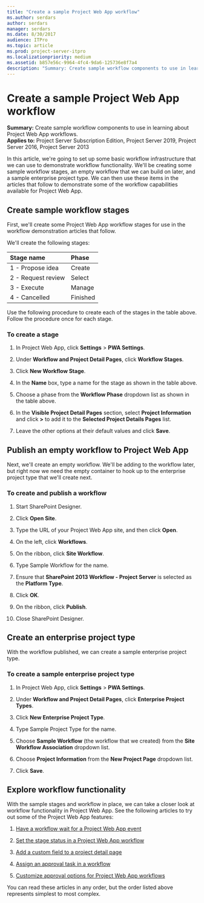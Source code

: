 ```yaml
---
title: "Create a sample Project Web App workflow"
ms.author: serdars
author: serdars
manager: serdars
ms.date: 8/30/2017
audience: ITPro
ms.topic: article
ms.prod: project-server-itpro
ms.localizationpriority: medium
ms.assetid: b857e56c-9964-4fc4-9da6-125736e8f7a4
description: "Summary: Create sample workflow components to use in learning about Project Web App workflows."
---
```


# Create a sample Project Web App workflow
 
 **Summary:** Create sample workflow components to use in learning about Project Web App workflows.<br/>
**Applies to:** Project Server Subscription Edition, Project Server 2019, Project Server 2016, Project Server 2013
  
In this article, we're going to set up some basic workflow infrastructure that we can use to demonstrate workflow functionality. We'll be creating some sample workflow stages, an empty workflow that we can build on later, and a sample enterprise project type. We can then use these items in the articles that follow to demonstrate some of the workflow capabilities available for Project Web App.
  
## Create sample workflow stages

First, we'll create some Project Web App workflow stages for use in the workflow demonstration articles that follow.
  
We'll create the following stages:
  
|**Stage name**|**Phase**|
|:-----|:-----|
|1 - Propose idea  <br/> |Create  <br/> |
|2 - Request review  <br/> |Select  <br/> |
|3 - Execute  <br/> |Manage  <br/> |
|4 - Cancelled  <br/> |Finished  <br/> |
   
Use the following procedure to create each of the stages in the table above. Follow the procedure once for each stage.
  
### To create a stage

1. In Project Web App, click **Settings** > **PWA Settings**.
    
2. Under **Workflow and Project Detail Pages**, click **Workflow Stages**.
    
3. Click **New Workflow Stage**.
    
4. In the **Name** box, type a name for the stage as shown in the table above.
    
5. Choose a phase from the **Workflow Phase** dropdown list as shown in the table above.
    
6. In the **Visible Project Detail Pages** section, select **Project Information** and click **>** to add it to the **Selected Project Details Pages** list.
    
7. Leave the other options at their default values and click **Save**.
    
## Publish an empty workflow to Project Web App

Next, we'll create an empty workflow. We'll be adding to the workflow later, but right now we need the empty container to hook up to the enterprise project type that we'll create next.
  
### To create and publish a workflow

1. Start SharePoint Designer.
    
2. Click **Open Site**.
    
3. Type the URL of your Project Web App site, and then click **Open**.
    
4. On the left, click **Workflows**.
    
5. On the ribbon, click **Site Workflow**.
    
6. Type Sample Workflow for the name.
    
7. Ensure that **SharePoint 2013 Workflow - Project Server** is selected as the **Platform Type**.
    
8. Click **OK**.
    
9. On the ribbon, click **Publish**.
    
10. Close SharePoint Designer.
    
## Create an enterprise project type

With the workflow published, we can create a sample enterprise project type.
  
### To create a sample enterprise project type

1. In Project Web App, click **Settings** > **PWA Settings**.
    
2. Under **Workflow and Project Detail Pages**, click **Enterprise Project Types**.
    
3. Click **New Enterprise Project Type**.
    
4. Type Sample Project Type for the name.
    
5. Choose **Sample Workflow** (the workflow that we created) from the **Site Workflow Association** dropdown list.
    
6. Choose **Project Information** from the **New Project Page** dropdown list.
    
7. Click **Save**.
    
## Explore workflow functionality

With the sample stages and workflow in place, we can take a closer look at workflow functionality in Project Web App. See the following articles to try out some of the Project Web App features:
  
1. [Have a workflow wait for a Project Web App event](have-a-workflow-wait-for-a-project-web-app-event.md)
    
2. [Set the stage status in a Project Web App workflow](set-the-stage-status-in-a-project-web-app-workflow.md)
    
3. [Add a custom field to a project detail page](add-a-custom-field-to-a-project-detail-page.md)
    
4. [Assign an approval task in a workflow](assign-an-approval-task-in-a-workflow.md)
    
5. [Customize approval options for Project Web App workflows](customize-approval-options-for-project-web-app-workflows.md)
    
You can read these articles in any order, but the order listed above represents simplest to most complex.
  

